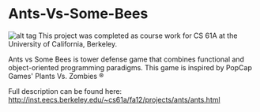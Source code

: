 Ants-Vs-Some-Bees
=================

![alt tag](https://raw.github.com/aaron-feldman/Ants-Vs-Some-Bees/master/example_image.png)
This project was completed as course work for CS 61A at the University of California, Berkeley.

Ants vs Some Bees is tower defense game that combines functional and object-oriented programming paradigms. 
This game is inspired by PopCap Games' Plants Vs. Zombies ®

Full description can be found here:
http://inst.eecs.berkeley.edu/~cs61a/fa12/projects/ants/ants.html
